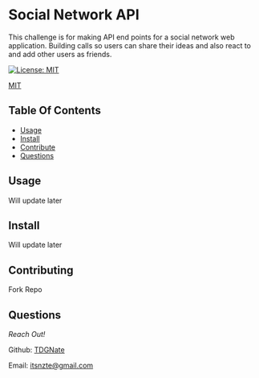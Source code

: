 # Social Network API

This challenge is for making API end points for a social network web application. Building calls so users can share their ideas and also react to and add other users as friends.

[![License: MIT](https://img.shields.io/badge/License-MIT-yellow.svg)](https://opensource.org/licenses/MIT)

[MIT](https://choosealicense.com/licenses/mit/)

## Table Of Contents

- [Usage](#usage)
- [Install](#install)
- [Contribute](#contributing)
- [Questions](#questions)

## Usage

Will update later

## Install

Will update later

## Contributing

Fork Repo

## Questions

_Reach Out!_

Github: [TDGNate](https://github.com/TDGNate)

Email: itsnzte@gmail.com
